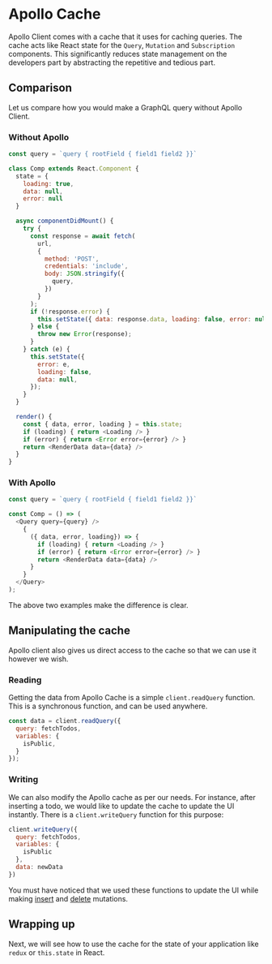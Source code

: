 # Apollo Cache

Apollo Client comes with a cache that it uses for caching queries. The cache acts like React state for the `Query`, `Mutation` and `Subscription` components. This significantly reduces state management on the developers part by abstracting the repetitive and tedious part.

## Comparison

Let us compare how you would make a GraphQL query without Apollo Client.

### Without Apollo

```js
const query = `query { rootField { field1 field2 }}`

class Comp extends React.Component {
  state = {
    loading: true,
    data: null,
    error: null
  }

  async componentDidMount() {
    try {
      const response = await fetch(
        url,
        {
          method: 'POST',
          credentials: 'include',
          body: JSON.stringify({
            query,
          })
        }
      );
      if (!response.error) {
        this.setState({ data: response.data, loading: false, error: null});
      } else {
        throw new Error(response);
      }
    } catch (e) {
      this.setState({
        error: e,
        loading: false,
        data: null,
      });
    }
  }

  render() {
    const { data, error, loading } = this.state;
    if (loading) { return <Loading /> }
    if (error) { return <Error error={error} /> }
    return <RenderData data={data} />
  }
}
```

### With Apollo

```js
const query = `query { rootField { field1 field2 }}`

const Comp = () => (
  <Query query={query} />
    {
      ({ data, error, loading}) => {
        if (loading) { return <Loading /> }
        if (error) { return <Error error={error} /> }
        return <RenderData data={data} />    
      }
    } 
  </Query>
);
```

The above two examples make the difference is clear.

## Manipulating the cache

Apollo client also gives us direct access to the cache so that we can use it however we wish.

### Reading

Getting the data from Apollo Cache is a simple `client.readQuery` function. This is a synchronous function, and can be used anywhere.

```js
const data = client.readQuery({
  query: fetchTodos,
  variables: {
    isPublic,
  }
});
```

### Writing

We can also modify the Apollo cache as per our needs. For instance, after inserting a todo, we would like to update the cache to update the UI instantly. There is a `client.writeQuery` function for this purpose:

```js
client.writeQuery({
  query: fetchTodos,
  variables: {
    isPublic
  },
  data: newData
})
```

You must have noticed that we used these functions to update the UI while making [insert](TODO) and [delete](TODO) mutations.

## Wrapping up

Next, we will see how to use the cache for the state of your application like `redux` or `this.state` in React.